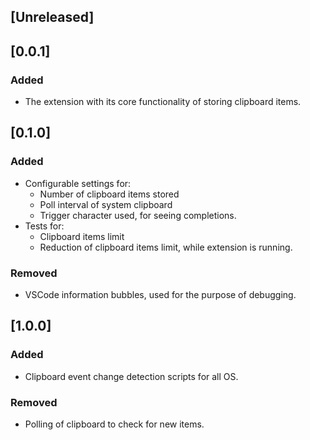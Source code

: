 ## [Unreleased]

## [0.0.1]

### Added

- The extension with its core functionality of storing clipboard items.

## [0.1.0]

### Added

- Configurable settings for:
  - Number of clipboard items stored
  - Poll interval of system clipboard
  - Trigger character used, for seeing completions.
- Tests for:
  - Clipboard items limit
  - Reduction of clipboard items limit, while extension is running.

### Removed

- VSCode information bubbles, used for the purpose of debugging.

## [1.0.0]

### Added

- Clipboard event change detection scripts for all OS.

### Removed

- Polling of clipboard to check for new items.